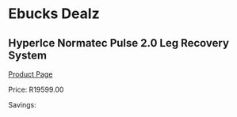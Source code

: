 
# Ebucks Dealz
## HyperIce Normatec Pulse 2.0 Leg Recovery System
[Product Page](https://www.ebucks.com/web/shop/productSelected.do?prodId=1234843977&catId=1173528667)

Price: R19599.00

Savings: 


	